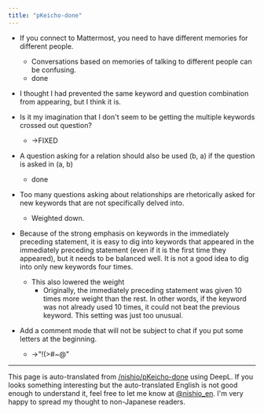 ```yaml
---
title: "pKeicho-done"
---
```


- If you connect to Mattermost, you need to have different memories for different people.
    - Conversations based on memories of talking to different people can be confusing.
    - done

- I thought I had prevented the same keyword and question combination from appearing, but I think it is.
- Is it my imagination that I don't seem to be getting the multiple keywords crossed out question?
    - →FIXED

- A question asking for a relation should also be used (b, a) if the question is asked in (a, b)
    - done
- Too many questions asking about relationships are rhetorically asked for new keywords that are not specifically delved into.
    - Weighted down.
- Because of the strong emphasis on keywords in the immediately preceding statement, it is easy to dig into keywords that appeared in the immediately preceding statement (even if it is the first time they appeared), but it needs to be balanced well. It is not a good idea to dig into only new keywords four times.
    - This also lowered the weight
        - Originally, the immediately preceding statement was given 10 times more weight than the rest. In other words, if the keyword was not already used 10 times, it could not beat the previous keyword. This setting was just too unusual.

- Add a comment mode that will not be subject to chat if you put some letters at the beginning.
    - →"!(>#~@"


---
This page is auto-translated from [/nishio/pKeicho-done](https://scrapbox.io/nishio/pKeicho-done) using DeepL. If you looks something interesting but the auto-translated English is not good enough to understand it, feel free to let me know at [@nishio_en](https://twitter.com/nishio_en). I'm very happy to spread my thought to non-Japanese readers.